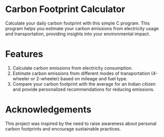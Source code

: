 # Carbon Footprint Calculator

Calculate your daily carbon footprint with this simple C program. This program helps you estimate your carbon emissions from electricity usage and transportation, providing insights into your environmental impact.
# Features

  1) Calculate carbon emissions from electricity consumption.
  2) Estimate carbon emissions from different modes of transportation (4-wheeler or 2-wheeler) based on mileage and fuel type.
  3) Compare your carbon footprint with the average for an Indian citizen and provide personalized recommendations for reducing emissions.

# Acknowledgements

This project was inspired by the need to raise awareness about personal carbon footprints and encourage sustainable practices.
